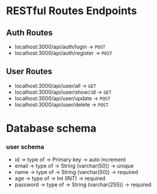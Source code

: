 # RESTful Routes Endpoints 

## Auth Routes
- localhost:3000/api/auth/login -> `POST`
- localhost:3000/api/auth/register -> `POST`

## User Routes
- localhost:3000/api/user/all -> `GET`
- localhost:3000/api/user/show/:id -> `GET`
- localhost:3000/api/user/update -> `POST`
- localhost:3000/api/user/delete -> `POST`

# Database schema 

### user schema
- id -> type of -> Primary key -> auto increment
- email -> type of -> String (varchar(50)) -> unique
- name -> type of -> String (varchar(50)) -> required
- age -> type of -> Int (INT) -> required
- password -> type of -> String (varchar(255)) -> required